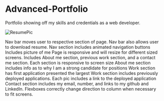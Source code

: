 # Advanced-Portfolio
Portfolio showing off my skills and credentials as a web developer.

![ResumePic](https://user-images.githubusercontent.com/44030566/134271480-f2ef1e2c-a683-4a31-b8f6-b581e49d03a3.JPG)

Nav bar moves user to respective section of page.
Nav bar also allows user to download resume.
Nav section includes animated navigation buttons
Includes picture of me
Page is responsive and will resize for different sized screens.
Includes About me section, previous work section, and a contact me section.
Each section is responsive to screen size
About me section includes info as to why I am a strong candidate for positions
Work section has first application presented the largest
Work section includes previously deployed applications. Each pic includes a link to the deployed application
Contact section includes my email, number, and links to my github and LinkedIn.
Flexboxes correctly change direction to column when necessary to fit screens.

